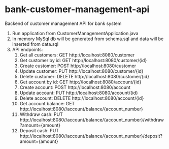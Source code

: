 # bank-customer-management-api
Backend of customer management API for bank system

1. Run application from CustomerManagementApplication.java
2. In memory MySql db will be generated from schema.sql and data will be inserted from data.sql
3. API endpoints:
   1. Get all customers: GET http://localhost:8080/customer
   2. Get customer by id: GET http://localhost:8080/customer/{id}
   3. Create customer: POST http://localhost:8080/customer
   4. Update customer: PUT http://localhost:8080/customer/{id}
   5. Delete customer: DELETE http://localhost:8080/customer/{id}
   6. Get account by id: GET http://localhost:8080/account/{id}
   7. Create account: POST http://localhost:8080/account
   8. Update account: PUT http://localhost:8080/account/{id}
   9. Delete account: DELETE http://localhost:8080/account/{id}
   10. Get account balance: GET http://localhost:8080//account/balance/{account_number}
   11. Withdraw cash: PUT http://localhost:8080//account/balance/{account_number}/withdraw?amount={amount}
   12. Deposit cash: PUT http://localhost:8080//account/balance/{account_number}/deposit?amount={amount}
